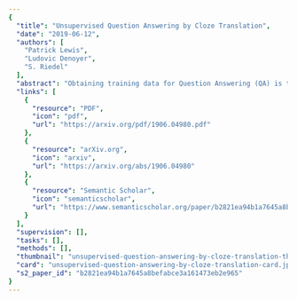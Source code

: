 ```yaml
---
{
  "title": "Unsupervised Question Answering by Cloze Translation",
  "date": "2019-06-12",
  "authors": [
    "Patrick Lewis",
    "Ludovic Denoyer",
    "S. Riedel"
  ],
  "abstract": "Obtaining training data for Question Answering (QA) is time-consuming and resource-intensive, and existing QA datasets are only available for limited domains and languages. In this work, we explore to what extent high quality training data is actually required for Extractive QA, and investigate the possibility of unsupervised Extractive QA. We approach this problem by first learning to generate context, question and answer triples in an unsupervised manner, which we then use to synthesize Extractive QA training data automatically. To generate such triples, we first sample random context paragraphs from a large corpus of documents and then random noun phrases or named entity mentions from these paragraphs as answers. Next we convert answers in context to \"fill-in-the-blank\" cloze questions and finally translate them into natural questions. We propose and compare various unsupervised ways to perform cloze-to-natural question translation, including training an unsupervised NMT model using non-aligned corpora of natural questions and cloze questions as well as a rule-based approach. We find that modern QA models can learn to answer human questions surprisingly well using only synthetic training data. We demonstrate that, without using the SQuAD training data at all, our approach achieves 56.4 F1 on SQuAD v1 (64.5 F1 when the answer is a Named entity mention), outperforming early supervised models.",
  "links": [
    {
      "resource": "PDF",
      "icon": "pdf",
      "url": "https://arxiv.org/pdf/1906.04980.pdf"
    },
    {
      "resource": "arXiv.org",
      "icon": "arxiv",
      "url": "https://arxiv.org/abs/1906.04980"
    },
    {
      "resource": "Semantic Scholar",
      "icon": "semanticscholar",
      "url": "https://www.semanticscholar.org/paper/b2821ea94b1a7645a8befabce3a161473eb2e965"
    }
  ],
  "supervision": [],
  "tasks": [],
  "methods": [],
  "thumbnail": "unsupervised-question-answering-by-cloze-translation-thumb.jpg",
  "card": "unsupervised-question-answering-by-cloze-translation-card.jpg",
  "s2_paper_id": "b2821ea94b1a7645a8befabce3a161473eb2e965"
}
---
```


